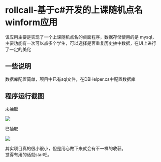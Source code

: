 # rollcall-基于c#开发的上课随机点名winform应用
该应用主要是实现了一个上课随机点名的桌面程序，数据存储使用的是 mysql，主要功能有一次可以点多个学生，可以选择是否重复历史抽中数据，在UI上进行了一定的美化


## 一些说明
数据库配置简单，项目中已有sql文件，在DBHelper.cs中配置数据库

## 程序运行截图

未抽取


![](https://user-gold-cdn.xitu.io/2020/7/11/17339deda4ad724a?w=1576&h=802&f=png&s=430856)

已抽取

![](https://user-gold-cdn.xitu.io/2020/7/11/17339df1c58b0c0e?w=1582&h=786&f=png&s=686289)

其实项目真的很小很小，但是用心做下来就会有不一样的收获。
<br>
觉得有用的话就star吧。

